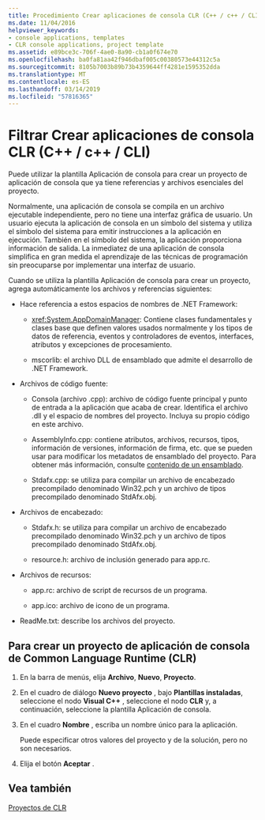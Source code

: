 ```yaml
---
title: Procedimiento Crear aplicaciones de consola CLR (C++ / c++ / CLI)
ms.date: 11/04/2016
helpviewer_keywords:
- console applications, templates
- CLR console applications, project template
ms.assetid: e89bce3c-706f-4ae0-8a90-cb1a0f674e70
ms.openlocfilehash: ba0fa81aa42f946dbaf005c00380573e44312c5a
ms.sourcegitcommit: 8105b7003b89b73b4359644ff4281e1595352dda
ms.translationtype: MT
ms.contentlocale: es-ES
ms.lasthandoff: 03/14/2019
ms.locfileid: "57816365"
---
```

# <a name="how-to-create-clr-console-applications-ccli"></a>Filtrar Crear aplicaciones de consola CLR (C++ / c++ / CLI)

Puede utilizar la plantilla Aplicación de consola para crear un proyecto de aplicación de consola que ya tiene referencias y archivos esenciales del proyecto.

Normalmente, una aplicación de consola se compila en un archivo ejecutable independiente, pero no tiene una interfaz gráfica de usuario. Un usuario ejecuta la aplicación de consola en un símbolo del sistema y utiliza el símbolo del sistema para emitir instrucciones a la aplicación en ejecución. También en el símbolo del sistema, la aplicación proporciona información de salida. La inmediatez de una aplicación de consola simplifica en gran medida el aprendizaje de las técnicas de programación sin preocuparse por implementar una interfaz de usuario.

Cuando se utiliza la plantilla Aplicación de consola para crear un proyecto, agrega automáticamente los archivos y referencias siguientes:

- Hace referencia a estos espacios de nombres de .NET Framework:

   - <xref:System.AppDomainManager>: Contiene clases fundamentales y clases base que definen valores usados normalmente y los tipos de datos de referencia, eventos y controladores de eventos, interfaces, atributos y excepciones de procesamiento.

   - mscorlib: el archivo DLL de ensamblado que admite el desarrollo de .NET Framework.

- Archivos de código fuente:

   - Consola (archivo .cpp): archivo de código fuente principal y punto de entrada a la aplicación que acaba de crear. Identifica el archivo .dll y el espacio de nombres del proyecto. Incluya su propio código en este archivo.

   - AssemblyInfo.cpp: contiene atributos, archivos, recursos, tipos, información de versiones, información de firma, etc. que se pueden usar para modificar los metadatos de ensamblado del proyecto. Para obtener más información, consulte [contenido de un ensamblado](/dotnet/framework/app-domains/assembly-contents).

   - Stdafx.cpp: se utiliza para compilar un archivo de encabezado precompilado denominado Win32.pch y un archivo de tipos precompilado denominado StdAfx.obj.

- Archivos de encabezado:

   - Stdafx.h: se utiliza para compilar un archivo de encabezado precompilado denominado Win32.pch y un archivo de tipos precompilado denominado StdAfx.obj.

   - resource.h: archivo de inclusión generado para app.rc.

- Archivos de recursos:

   - app.rc: archivo de script de recursos de un programa.

   - app.ico: archivo de icono de un programa.

- ReadMe.txt: describe los archivos del proyecto.

## <a name="to-create-a-common-language-runtime-clr-console-app-project"></a>Para crear un proyecto de aplicación de consola de Common Language Runtime (CLR)

1. En la barra de menús, elija **Archivo**, **Nuevo**, **Proyecto**.

1. En el cuadro de diálogo **Nuevo proyecto** , bajo **Plantillas instaladas**, seleccione el nodo **Visual C++** , seleccione el nodo **CLR** y, a continuación, seleccione la plantilla Aplicación de consola.

1. En el cuadro **Nombre** , escriba un nombre único para la aplicación.

   Puede especificar otros valores del proyecto y de la solución, pero no son necesarios.

1. Elija el botón **Aceptar** .

## <a name="see-also"></a>Vea también

[Proyectos de CLR](../build/reference/files-created-for-clr-projects.md)

